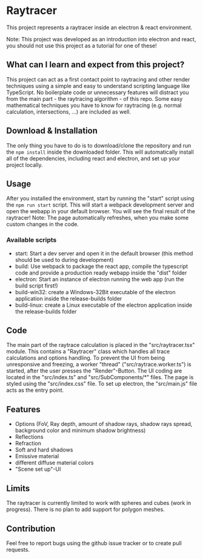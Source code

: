 # Raytracer
This project represents a raytracer inside an electron & react environment.

Note: This project was developed as an introduction into electron and react, you should not use this project as a tutorial for one of these!

## What can I learn and expect from this project?
This project can act as a first contact point to raytracing and other render techniques using a simple and easy to understand scripting language like TypeScript. No boilerplate code or unnecessary features will distract you from the main part - the raytracing algorithm - of this repo. Some easy mathematical techniques you have to know for raytracing (e.g. normal calculation, intersections, ...) are included as well.

## Download & Installation
The only thing you have to do is to download/clone the repository and run the ```npm install``` inside the downloaded folder. This will automatically install all of the dependencies, including react and electron, and set up your project locally.

## Usage
After you installed the environment, start by running the "start" script using the ```npm run start``` script. This will start a webpack development server and open the webapp in your default browser. You will see the final result of the raytracer! Note: The page automatically refreshes, when you make some custom changes in the code.

### Available scripts
* start: Start a dev server and open it in the default browser (this method should be used to during development)
* build: Use webpack to package the react app, compile the typescript code and provide a production ready webapp inside the "dist" folder
* electron: Start an instance of electron running the web app (run the build script first!)
* build-win32: create a Windows-32Bit executable of the electron application inside the release-builds folder
* build-linux: create a Linux executable of the electron application inside the release-builds folder

## Code
The main part of the raytrace calculation is placed in the "src/raytracer.tsx" module. This contains a "Raytracer" class which handles all trace calculations and options handling.
To prevent the UI from being unresponsive and freezing, a worker "thread" ("src/raytrace.worker.ts") is started, after the user presses the "Render"-Button.
The UI coding are located in the "src/index.ts" and "src/SubComponents/*" files.
The page is styled using the "src/index.css" file.
To set up electron, the "src/main.js" file acts as the entry point.

## Features
* Options (FoV, Ray depth, amount of shadow rays, shadow rays spread, background color and minimum shadow brightness)
* Reflections
* Refraction
* Soft and hard shadows
* Emissive material
* different diffuse material colors
* "Scene set up"-UI

## Limits
The raytracer is currently limited to work with spheres and cubes (work in progress). There is no plan to add support for polygon meshes.

## Contribution
Feel free to report bugs using the github issue tracker or to create pull requests.